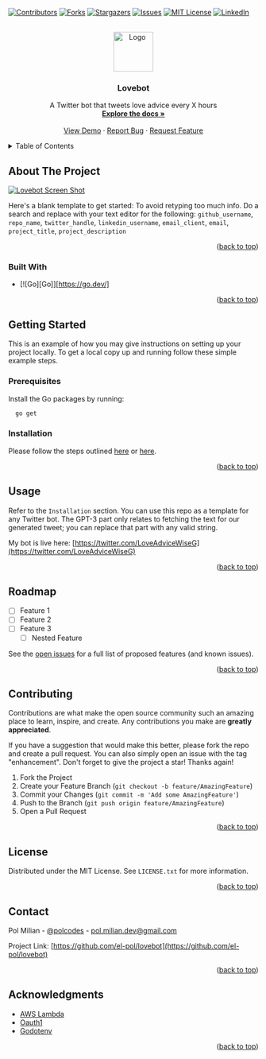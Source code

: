 <!-- Improved compatibility of back to top link: See: https://github.com/othneildrew/Best-README-Template/pull/73 -->
<a name="readme-top"></a>
<!--
*** Thanks for checking out the Best-README-Template. If you have a suggestion
*** that would make this better, please fork the repo and create a pull request
*** or simply open an issue with the tag "enhancement".
*** Don't forget to give the project a star!
*** Thanks again! Now go create something AMAZING! :D
-->



<!-- PROJECT SHIELDS -->
<!--
*** I'm using markdown "reference style" links for readability.
*** Reference links are enclosed in brackets [ ] instead of parentheses ( ).
*** See the bottom of this document for the declaration of the reference variables
*** for contributors-url, forks-url, etc. This is an optional, concise syntax you may use.
*** https://www.markdownguide.org/basic-syntax/#reference-style-links
-->
[![Contributors][contributors-shield]][contributors-url]
[![Forks][forks-shield]][forks-url]
[![Stargazers][stars-shield]][stars-url]
[![Issues][issues-shield]][issues-url]
[![MIT License][license-shield]][license-url]
[![LinkedIn][linkedin-shield]][linkedin-url]



<!-- PROJECT LOGO -->
<br />
<div align="center">
  <a href="https://github.com/el-pol/lovebot">
    <img src="images/logo.png" alt="Logo" width="80" height="80">
  </a>

<h3 align="center">Lovebot</h3>

  <p align="center">
    A Twitter bot that tweets love advice every X hours
    <br />
    <a href="https://github.com/el-pol/lovebot"><strong>Explore the docs »</strong></a>
    <br />
    <br />
    <a href="https://twitter.com/loveadvicewiseg">View Demo</a>
    ·
    <a href="https://github.com/el-pol/lovebot/issues">Report Bug</a>
    ·
    <a href="https://github.com/el-pol/lovebot/issues">Request Feature</a>
  </p>
</div>



<!-- TABLE OF CONTENTS -->
<details>
  <summary>Table of Contents</summary>
  <ol>
    <li>
      <a href="#about-the-project">About The Project</a>
      <ul>
        <li><a href="#built-with">Built With</a></li>
      </ul>
    </li>
    <li>
      <a href="#getting-started">Getting Started</a>
      <ul>
        <li><a href="#prerequisites">Prerequisites</a></li>
        <li><a href="#installation">Installation</a></li>
      </ul>
    </li>
    <li><a href="#usage">Usage</a></li>
    <li><a href="#roadmap">Roadmap</a></li>
    <li><a href="#contributing">Contributing</a></li>
    <li><a href="#license">License</a></li>
    <li><a href="#contact">Contact</a></li>
    <li><a href="#acknowledgments">Acknowledgments</a></li>
  </ol>
</details>



<!-- ABOUT THE PROJECT -->
## About The Project

[![Lovebot Screen Shot][lovebot-screenshot]](https://www.polmilian.dev/lovebot_twitter.png)

Here's a blank template to get started: To avoid retyping too much info. Do a search and replace with your text editor for the following: `github_username`, `repo_name`, `twitter_handle`, `linkedin_username`, `email_client`, `email`, `project_title`, `project_description`

<p align="right">(<a href="#readme-top">back to top</a>)</p>



### Built With

* [![Go][Go]][https://go.dev/]

<p align="right">(<a href="#readme-top">back to top</a>)</p>



<!-- GETTING STARTED -->
## Getting Started

This is an example of how you may give instructions on setting up your project locally.
To get a local copy up and running follow these simple example steps.

### Prerequisites

Install the Go packages by running:
```sh
  go get
```

### Installation

Please follow the steps outlined [here](https://dev.to/elpol/building-a-twitter-bot-with-go-and-gpt-3-57m7) or [here](https://www.polmilian.dev/posts/building-a-twitter-bot-with-go).

<p align="right">(<a href="#readme-top">back to top</a>)</p>



<!-- USAGE EXAMPLES -->
## Usage

Refer to the `Installation` section. You can use this repo as a template for any Twitter bot. The GPT-3 part only relates to fetching the text for our generated tweet; you can replace that part with any valid string.

My bot is live here: [https://twitter.com/LoveAdviceWiseG](https://twitter.com/LoveAdviceWiseG)

<p align="right">(<a href="#readme-top">back to top</a>)</p>



<!-- ROADMAP -->
## Roadmap

- [ ] Feature 1
- [ ] Feature 2
- [ ] Feature 3
    - [ ] Nested Feature

See the [open issues](https://github.com/el-pol/lovebot/issues) for a full list of proposed features (and known issues).

<p align="right">(<a href="#readme-top">back to top</a>)</p>



<!-- CONTRIBUTING -->
## Contributing

Contributions are what make the open source community such an amazing place to learn, inspire, and create. Any contributions you make are **greatly appreciated**.

If you have a suggestion that would make this better, please fork the repo and create a pull request. You can also simply open an issue with the tag "enhancement".
Don't forget to give the project a star! Thanks again!

1. Fork the Project
2. Create your Feature Branch (`git checkout -b feature/AmazingFeature`)
3. Commit your Changes (`git commit -m 'Add some AmazingFeature'`)
4. Push to the Branch (`git push origin feature/AmazingFeature`)
5. Open a Pull Request

<p align="right">(<a href="#readme-top">back to top</a>)</p>



<!-- LICENSE -->
## License

Distributed under the MIT License. See `LICENSE.txt` for more information.

<p align="right">(<a href="#readme-top">back to top</a>)</p>



<!-- CONTACT -->
## Contact

Pol Milian - [@polcodes](https://twitter.com/polcodes) - pol.milian.dev@gmail.com

Project Link: [https://github.com/el-pol/lovebot](https://github.com/el-pol/lovebot)

<p align="right">(<a href="#readme-top">back to top</a>)</p>



<!-- ACKNOWLEDGMENTS -->
## Acknowledgments

* [AWS Lambda](https://pkg.go.dev/github.com/aws/aws-lambda-go@v1.36.0)
* [Oauth1](https://pkg.go.dev/github.com/dghubble/oauth1@v0.7.2)
* [Godotenv](https://pkg.go.dev/github.com/joho/godotenv@v1.4.0)

<p align="right">(<a href="#readme-top">back to top</a>)</p>



<!-- MARKDOWN LINKS & IMAGES -->
<!-- https://www.markdownguide.org/basic-syntax/#reference-style-links -->
[contributors-shield]: https://img.shields.io/github/contributors/el-pol/lovebot.svg?style=for-the-badge
[contributors-url]: https://github.com/el-pol/lovebot/graphs/contributors
[forks-shield]: https://img.shields.io/github/forks/el-pol/lovebot.svg?style=for-the-badge
[forks-url]: https://github.com/el-pol/lovebot/network/members
[stars-shield]: https://img.shields.io/github/stars/el-pol/lovebot.svg?style=for-the-badge
[stars-url]: https://github.com/el-pol/lovebot/stargazers
[issues-shield]: https://img.shields.io/github/issues/el-pol/lovebot.svg?style=for-the-badge
[issues-url]: https://github.com/el-pol/lovebot/issues
[license-shield]: https://img.shields.io/github/license/el-pol/lovebot.svg?style=for-the-badge
[license-url]: https://github.com/el-pol/lovebot/blob/master/LICENSE.txt
[linkedin-shield]: https://img.shields.io/badge/-LinkedIn-black.svg?style=for-the-badge&logo=linkedin&colorB=555
[linkedin-url]: https://www.linkedin.com/in/pol-milian/
[lovebot-screenshot]: https://www.polmilian.dev/lovebot_twitter.png

